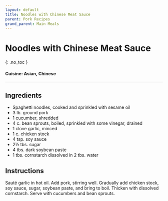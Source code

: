 ```yaml
---
layout: default
title: Noodles with Chinese Meat Sauce
parent: Pork Recipes
grand_parent: Main Meals
---
```


# Noodles with Chinese Meat Sauce
{: .no_toc }

#### Cuisine: Asian, Chinese
---

## Ingredients
<ul>
	<li>Spaghetti noodles, cooked and sprinkled with sesame oil</li>
	<li>3 lb. ground pork</li>
	<li>1 cucumber, shredded</li>
	<li>4 c. bean sprouts, boiled, sprinkled with some vinegar, drained</li>
	<li>1 clove garlic, minced</li>
	<li>1 c. chicken stock</li>
	<li>4 tsp. soy sauce</li>
	<li>2½ tbs. sugar</li>
	<li>4 tbs. dark soybean paste</li>
	<li>1 tbs. cornstarch dissolved in 2 tbs. water</li>
</ul>

## Instructions
Sauté garlic in hot oil. Add pork, stirring well. Gradually add chicken stock, soy sauce, sugar, soybean paste, and bring to boil. Thicken with dissolved cornstarch. Serve with cucumbers and bean sprouts.
